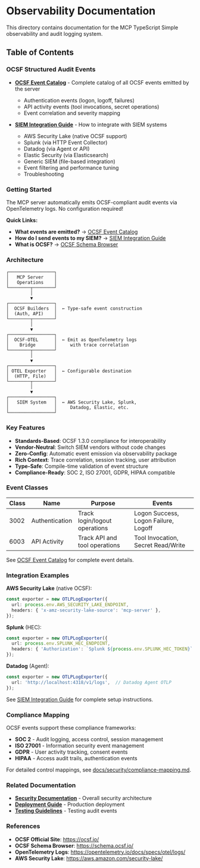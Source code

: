 # Observability Documentation

This directory contains documentation for the MCP TypeScript Simple observability and audit logging system.

## Table of Contents

### OCSF Structured Audit Events

- **[OCSF Event Catalog](ocsf-event-catalog.md)** - Complete catalog of all OCSF events emitted by the server
  - Authentication events (logon, logoff, failures)
  - API activity events (tool invocations, secret operations)
  - Event correlation and severity mapping

- **[SIEM Integration Guide](siem-integration.md)** - How to integrate with SIEM systems
  - AWS Security Lake (native OCSF support)
  - Splunk (via HTTP Event Collector)
  - Datadog (via Agent or API)
  - Elastic Security (via Elasticsearch)
  - Generic SIEM (file-based integration)
  - Event filtering and performance tuning
  - Troubleshooting

### Getting Started

The MCP server automatically emits OCSF-compliant audit events via OpenTelemetry logs. No configuration required!

**Quick Links:**
- **What events are emitted?** → [OCSF Event Catalog](ocsf-event-catalog.md)
- **How do I send events to my SIEM?** → [SIEM Integration Guide](siem-integration.md)
- **What is OCSF?** → [OCSF Schema Browser](https://schema.ocsf.io/)

### Architecture

```
┌─────────────────┐
│   MCP Server    │
│   Operations    │
└────────┬────────┘
         │
         ▼
┌─────────────────┐
│  OCSF Builders  │  ← Type-safe event construction
│  (Auth, API)    │
└────────┬────────┘
         │
         ▼
┌─────────────────┐
│  OCSF-OTEL      │  ← Emit as OpenTelemetry logs
│    Bridge       │     with trace correlation
└────────┬────────┘
         │
         ▼
┌─────────────────┐
│ OTEL Exporter   │  ← Configurable destination
│  (HTTP, File)   │
└────────┬────────┘
         │
         ▼
┌─────────────────┐
│   SIEM System   │  ← AWS Security Lake, Splunk,
│                 │     Datadog, Elastic, etc.
└─────────────────┘
```

### Key Features

- **Standards-Based**: OCSF 1.3.0 compliance for interoperability
- **Vendor-Neutral**: Switch SIEM vendors without code changes
- **Zero-Config**: Automatic event emission via observability package
- **Rich Context**: Trace correlation, session tracking, user attribution
- **Type-Safe**: Compile-time validation of event structure
- **Compliance-Ready**: SOC 2, ISO 27001, GDPR, HIPAA compatible

### Event Classes

| Class | Name | Purpose | Events |
|-------|------|---------|--------|
| 3002 | Authentication | Track login/logout operations | Logon Success, Logon Failure, Logoff |
| 6003 | API Activity | Track API and tool operations | Tool Invocation, Secret Read/Write |

See [OCSF Event Catalog](ocsf-event-catalog.md) for complete event details.

### Integration Examples

**AWS Security Lake** (native OCSF):
```typescript
const exporter = new OTLPLogExporter({
  url: process.env.AWS_SECURITY_LAKE_ENDPOINT,
  headers: { 'x-amz-security-lake-source': 'mcp-server' },
});
```

**Splunk** (HEC):
```typescript
const exporter = new OTLPLogExporter({
  url: process.env.SPLUNK_HEC_ENDPOINT,
  headers: { 'Authorization': `Splunk ${process.env.SPLUNK_HEC_TOKEN}` },
});
```

**Datadog** (Agent):
```typescript
const exporter = new OTLPLogExporter({
  url: 'http://localhost:4318/v1/logs',  // Datadog Agent OTLP
});
```

See [SIEM Integration Guide](siem-integration.md) for complete setup instructions.

### Compliance Mapping

OCSF events support these compliance frameworks:

- **SOC 2** - Audit logging, access control, session management
- **ISO 27001** - Information security event management
- **GDPR** - User activity tracking, consent events
- **HIPAA** - Access audit trails, authentication events

For detailed control mappings, see [docs/security/compliance-mapping.md](../security/compliance-mapping.md).

### Related Documentation

- **[Security Documentation](../security/)** - Overall security architecture
- **[Deployment Guide](../vercel-deployment.md)** - Production deployment
- **[Testing Guidelines](../testing-guidelines.md)** - Testing audit events

### References

- **OCSF Official Site**: https://ocsf.io/
- **OCSF Schema Browser**: https://schema.ocsf.io/
- **OpenTelemetry Logs**: https://opentelemetry.io/docs/specs/otel/logs/
- **AWS Security Lake**: https://aws.amazon.com/security-lake/
